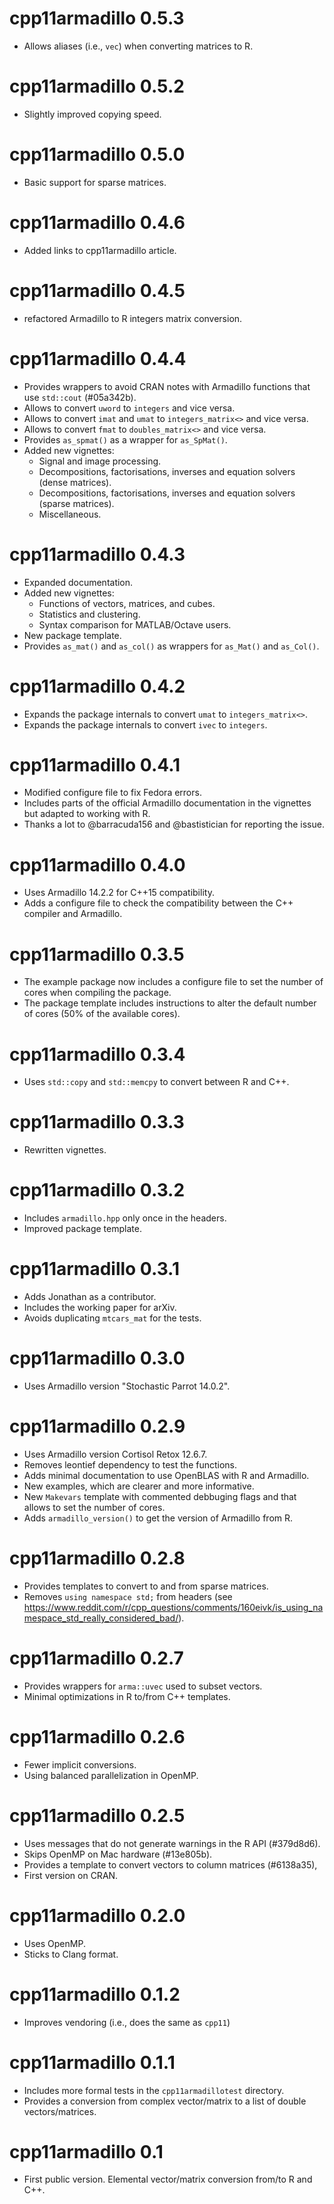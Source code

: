 # cpp11armadillo 0.5.3

* Allows aliases (i.e., `vec`) when converting matrices to R.

# cpp11armadillo 0.5.2

* Slightly improved copying speed.

# cpp11armadillo 0.5.0

* Basic support for sparse matrices.

# cpp11armadillo 0.4.6

* Added links to cpp11armadillo article.

# cpp11armadillo 0.4.5

* refactored Armadillo to R integers matrix conversion.

# cpp11armadillo 0.4.4

* Provides wrappers to avoid CRAN notes with Armadillo functions that use
  `std::cout` (#05a342b).
* Allows to convert `uword` to `integers` and vice versa.
* Allows to convert `imat` and `umat` to `integers_matrix<>` and vice versa.
* Allows to convert `fmat` to `doubles_matrix<>` and vice versa.
* Provides `as_spmat()` as a wrapper for `as_SpMat()`.
* Added new vignettes:
  * Signal and image processing.
  * Decompositions, factorisations, inverses and equation solvers (dense matrices).
  * Decompositions, factorisations, inverses and equation solvers (sparse matrices).
  * Miscellaneous.

# cpp11armadillo 0.4.3

* Expanded documentation.
* Added new vignettes:
  * Functions of vectors, matrices, and cubes.
  * Statistics and clustering.
  * Syntax comparison for MATLAB/Octave users.
* New package template.
* Provides `as_mat()` and `as_col()` as wrappers for `as_Mat()` and `as_Col()`.

# cpp11armadillo 0.4.2

* Expands the package internals to convert `umat` to `integers_matrix<>`.
* Expands the package internals to convert `ivec` to `integers`.

# cpp11armadillo 0.4.1

* Modified configure file to fix Fedora errors.
* Includes parts of the official Armadillo documentation in the vignettes but
  adapted to working with R.
* Thanks a lot to @barracuda156 and @bastistician for reporting the issue.

# cpp11armadillo 0.4.0

* Uses Armadillo 14.2.2 for C++15 compatibility.
* Adds a configure file to check the compatibility between the C++ compiler and
  Armadillo.

# cpp11armadillo 0.3.5

* The example package now includes a configure file to set the number of cores
  when compiling the package.
* The package template includes instructions to alter the default number of
  cores (50% of the available cores).

# cpp11armadillo 0.3.4

* Uses `std::copy` and `std::memcpy` to convert between R and C++.

# cpp11armadillo 0.3.3

* Rewritten vignettes.

# cpp11armadillo 0.3.2

* Includes `armadillo.hpp` only once in the headers.
* Improved package template.

# cpp11armadillo 0.3.1

* Adds Jonathan as a contributor.
* Includes the working paper for arXiv.
* Avoids duplicating `mtcars_mat` for the tests.

# cpp11armadillo 0.3.0

* Uses Armadillo version "Stochastic Parrot 14.0.2".

# cpp11armadillo 0.2.9

* Uses Armadillo version Cortisol Retox 12.6.7.
* Removes leontief dependency to test the functions.
* Adds minimal documentation to use OpenBLAS with R and Armadillo.
* New examples, which are clearer and more informative.
* New `Makevars` template with commented debbuging flags and that allows to set the number of cores.
* Adds `armadillo_version()` to get the version of Armadillo from R.

# cpp11armadillo 0.2.8

* Provides templates to convert to and from sparse matrices.
* Removes `using namespace std;` from headers (see https://www.reddit.com/r/cpp_questions/comments/160eivk/is_using_namespace_std_really_considered_bad/).

# cpp11armadillo 0.2.7

* Provides wrappers for `arma::uvec` used to subset vectors.
* Minimal optimizations in R to/from C++ templates.

# cpp11armadillo 0.2.6

* Fewer implicit conversions.
* Using balanced parallelization in OpenMP.

# cpp11armadillo 0.2.5

* Uses messages that do not generate warnings in the R API (#379d8d6).
* Skips OpenMP on Mac hardware (#13e805b).
* Provides a template to convert vectors to column matrices (#6138a35),
* First version on CRAN.

# cpp11armadillo 0.2.0

* Uses OpenMP.
* Sticks to Clang format.

# cpp11armadillo 0.1.2

* Improves vendoring (i.e., does the same as `cpp11`)

# cpp11armadillo 0.1.1

* Includes more formal tests in the `cpp11armadillotest` directory.
* Provides a conversion from complex vector/matrix to a list of double
  vectors/matrices.

# cpp11armadillo 0.1

* First public version. Elemental vector/matrix conversion from/to R and C++.
